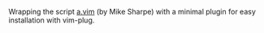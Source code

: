 Wrapping the script
[a.vim](https://www.vim.org/scripts/script.php?script_id=31) (by Mike Sharpe)
with a minimal plugin for easy installation with vim-plug.

